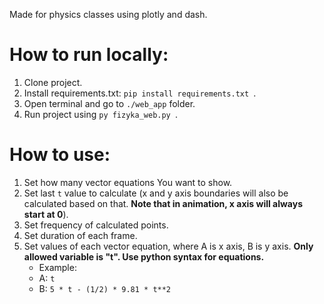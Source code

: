 Made for physics classes using plotly and dash.

# How to run locally:
1. Clone project.
2. Install requirements.txt: ```pip install requirements.txt ```.
3. Open terminal and go to ```./web_app``` folder.
4. Run project using ```py fizyka_web.py ```.

# How to use:
1. Set how many vector equations You want to show.
2. Set last ```t``` value to calculate (x and y axis boundaries will also be calculated based on that. **Note that in animation, x axis will always start at 0**).
3. Set frequency of calculated points.
4. Set duration of each frame.
5. Set values of each vector equation, where A is x axis, B is y axis. **Only allowed variable is "t". Use python syntax for equations.**
    + Example:
    + A: ```t```
    + B: ```5 * t - (1/2) * 9.81 * t**2```
